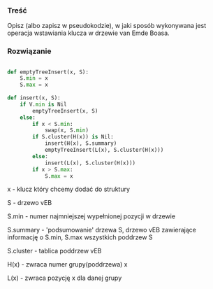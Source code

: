 ### Treść
Opisz (albo zapisz w pseudokodzie), w jaki sposób wykonywana jest operacja wstawiania klucza w
drzewie van Emde Boasa.

### Rozwiązanie

```python

def emptyTreeInsert(x, S):
    S.min = x
    S.max = x
    
def insert(x, S):
    if V.min is Nil
        emptyTreeInsert(x, S)
    else:
        if x < S.min:
            swap(x, S.min)
        if S.cluster(H(x)) is Nil:
            insert(H(x), S.summary)  
            emptyTreeInsert(L(x), S.cluster(H(x)))
        else:
            insert(L(x), S.cluster(H(x)))
        if x > S.max:
            S.max = x
```
x - klucz który chcemy dodać do struktury

S - drzewo vEB

S.min - numer najmniejszej wypełnionej pozycji w drzewie

S.summary - 'podsumowanie' drzewa S, drzewo vEB zawierające informację o S.min, S.max wszystkich poddrzew S

S.cluster - tablica poddrzew vEB

H(x) - zwraca numer grupy(poddrzewa) x 

L(x) - zwraca pozycję x dla danej grupy
